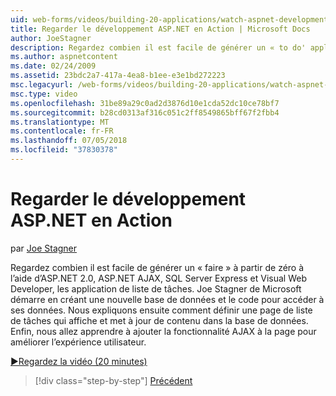 ```yaml
---
uid: web-forms/videos/building-20-applications/watch-aspnet-development-in-action
title: Regarder le développement ASP.NET en Action | Microsoft Docs
author: JoeStagner
description: Regardez combien il est facile de générer un « to do' application de liste à partir de zéro à l’aide d’ASP.NET 2.0, ASP.NET AJAX, SQL Server Express et Visual Web Developer de tâches. MIC...
ms.author: aspnetcontent
ms.date: 02/24/2009
ms.assetid: 23bdc2a7-417a-4ea8-b1ee-e3e1bd272223
msc.legacyurl: /web-forms/videos/building-20-applications/watch-aspnet-development-in-action
msc.type: video
ms.openlocfilehash: 31be89a29c0ad2d3876d10e1cda52dc10ce78bf7
ms.sourcegitcommit: b28cd0313af316c051c2ff8549865bff67f2fbb4
ms.translationtype: MT
ms.contentlocale: fr-FR
ms.lasthandoff: 07/05/2018
ms.locfileid: "37830378"
---
```

<a name="watch-aspnet-development-in-action"></a>Regarder le développement ASP.NET en Action
====================
par [Joe Stagner](https://github.com/JoeStagner)

Regardez combien il est facile de générer un « faire » à partir de zéro à l’aide d’ASP.NET 2.0, ASP.NET AJAX, SQL Server Express et Visual Web Developer, les application de liste de tâches. Joe Stagner de Microsoft démarre en créant une nouvelle base de données et le code pour accéder à ses données. Nous expliquons ensuite comment définir une page de liste de tâches qui affiche et met à jour de contenu dans la base de données. Enfin, nous allez apprendre à ajouter la fonctionnalité AJAX à la page pour améliorer l’expérience utilisateur.

[&#9654;Regardez la vidéo (20 minutes)](https://channel9.msdn.com/Blogs/ASP-NET-Site-Videos/watch-aspnet-development-in-action)

> [!div class="step-by-step"]
> [Précédent](lesson-8-working-with-the-gridview-and-formview.md)
